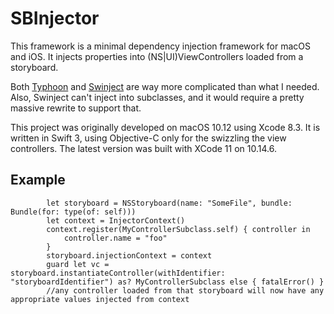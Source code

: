 # SBInjector

This framework is a minimal dependency injection framework for macOS and iOS. It injects properties into (NS|UI)ViewControllers loaded from a storyboard.

Both [Typhoon](http://typhoonframework.org) and [Swinject](https://github.com/Swinject/Swinject) are way more complicated than what I needed. Also, Swinject can't inject into subclasses, and it would require a pretty massive rewrite to support that.

This project was originally developed on macOS 10.12 using Xcode 8.3. It is written in Swift 3, using Objective-C only for the swizzling the view controllers. The latest version was built with XCode 11 on 10.14.6.

## Example

```
		let storyboard = NSStoryboard(name: "SomeFile", bundle: Bundle(for: type(of: self)))
		let context = InjectorContext()
		context.register(MyControllerSubclass.self) { controller in
			controller.name = "foo"
		}
		storyboard.injectionContext = context
		guard let vc = storyboard.instantiateController(withIdentifier: "storyboardIdentifier") as? MyControllerSubclass else { fatalError() }
		//any controller loaded from that storyboard will now have any appropriate values injected from context
```
